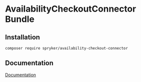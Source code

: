 # AvailabilityCheckoutConnector Bundle

## Installation

```
composer require spryker/availability-checkout-connector
```

## Documentation

[Documentation](https://spryker.github.io)
